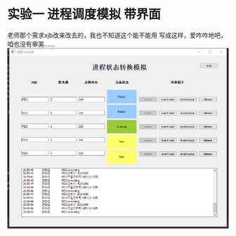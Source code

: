 # 实验一 进程调度模拟 带界面

老师那个需求xjb改来改去的，我也不知道这个能不能用
写成这样，爱咋咋地吧，咱也没有审美......
![image](https://github.com/polarispw/OS_LAB/blob/main/%E5%AE%9E%E9%AA%8C1/ui.jpg)
